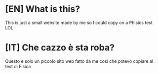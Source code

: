 # [EN] What is this?
This is just a small website made by me so I could copy on a Phisics test LOL

# [IT] Che cazzo è sta roba?
Questo è solo un piccolo sito web fatto da me così che potevo copiare al test di Fisica
